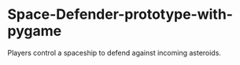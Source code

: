 # Space-Defender-prototype-with-pygame
Players control a spaceship to defend against incoming asteroids.
